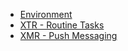* [Environment](install_environment.html)
* [XTR - Routine Tasks](install_xtr.html)
* [XMR - Push Messaging](install_xmr.html)
